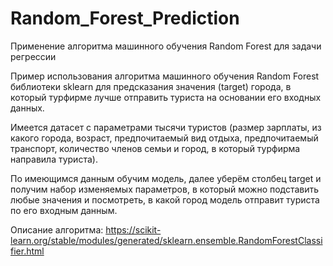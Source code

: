 # Random_Forest_Prediction
Применение алгоритма машинного обучения Random Forest для задачи регрессии

Пример использования алгоритма машинного обучения Random Forest библиотеки sklearn для предсказания значения (target) города, в который турфирме лучше отправить туриста на основании его входных данных.

Имеется датасет с параметрами тысячи туристов (размер зарплаты, из какого города, возраст, предпочитаемый вид отдыха, предпочитаемый транспорт, количество членов семьи и город, в который турфирма направила туриста).

По имеющимся данным обучим модель, далее уберём столбец target и получим набор изменяемых параметров, в который можно подставить любые значения и посмотреть, в какой город модель отправит туриста по его входным данным.

Описание алгоритма: https://scikit-learn.org/stable/modules/generated/sklearn.ensemble.RandomForestClassifier.html
